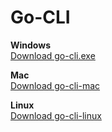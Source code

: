 # Go-CLI

**Windows**  
[Download go-cli.exe](https://github.com/tushar27x/go-CLI/releases/download/v1.0.6/go-cli.exe)  

**Mac**  
[Download go-cli-mac](https://github.com/tushar27x/go-CLI/releases/download/v1.0.6/go-cli-mac)  

**Linux**  
[Download go-cli-linux](https://github.com/tushar27x/go-CLI/releases/download/v1.0.6/go-cli-linux)  

